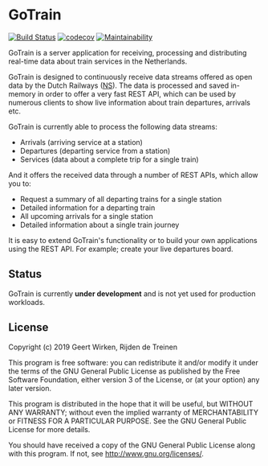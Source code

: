 GoTrain
=======

[![Build Status](https://travis-ci.org/rijdendetreinen/gotrain.svg?branch=master)](https://travis-ci.org/rijdendetreinen/gotrain)
[![codecov](https://codecov.io/gh/rijdendetreinen/gotrain/branch/master/graph/badge.svg)](https://codecov.io/gh/rijdendetreinen/gotrain)
[![Maintainability](https://api.codeclimate.com/v1/badges/e35ed750fa4facc99e92/maintainability)](https://codeclimate.com/github/rijdendetreinen/gotrain/maintainability)

GoTrain is a server application for receiving, processing and distributing
real-time data about train services in the Netherlands.

GoTrain is designed to continuously receive data streams offered as open data
by the Dutch Railways ([NS](http://www.ns.nl/)). The data is processed and
saved in-memory in order to offer a very fast REST API, which can be used by
numerous clients to show live information about train departures, arrivals etc.

GoTrain is currently able to process the following data streams:

* Arrivals (arriving service at a station)
* Departures (departing service from a station)
* Services (data about a complete trip for a single train)

And it offers the received data through a number of REST APIs, which allow you
to:

* Request a summary of all departing trains for a single station
* Detailed information for a departing train
* All upcoming arrivals for a single station
* Detailed information about a single train journey

It is easy to extend GoTrain's functionality or to build your own applications
using the REST API. For example; create your live departures board.

Status
------

GoTrain is currently **under development** and is not yet used for production
workloads.

License
-------

Copyright (c) 2019 Geert Wirken, Rijden de Treinen

This program is free software: you can redistribute it and/or modify
it under the terms of the GNU General Public License as published by
the Free Software Foundation, either version 3 of the License, or
(at your option) any later version.

This program is distributed in the hope that it will be useful,
but WITHOUT ANY WARRANTY; without even the implied warranty of
MERCHANTABILITY or FITNESS FOR A PARTICULAR PURPOSE.  See the
GNU General Public License for more details.

You should have received a copy of the GNU General Public License
along with this program.  If not, see <http://www.gnu.org/licenses/>.
